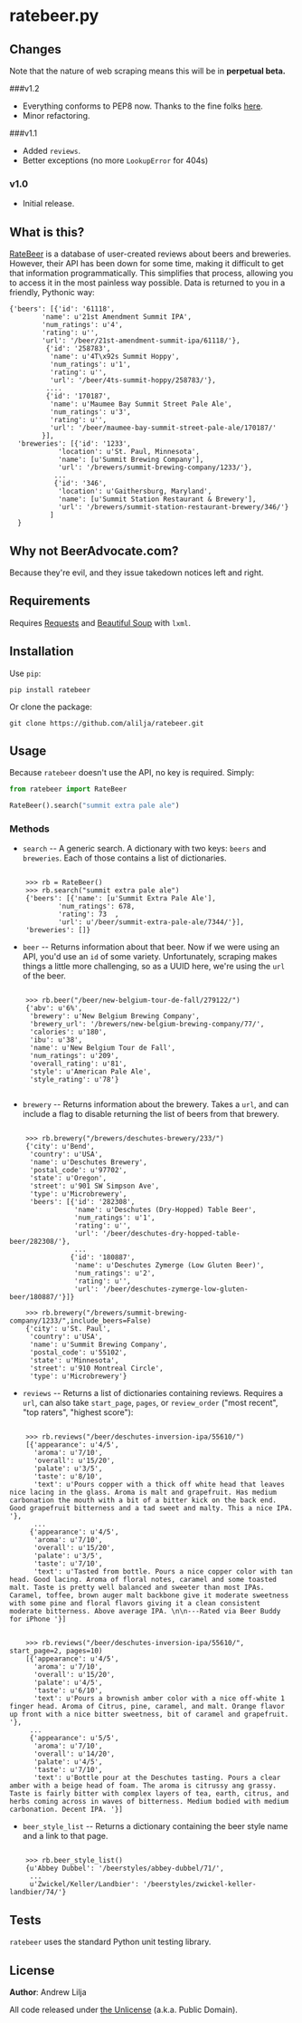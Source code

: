 ratebeer.py
===========

Changes
-------

Note that the nature of web scraping means this will be in **perpetual beta.**

###v1.2

* Everything conforms to PEP8 now. Thanks to the fine folks [here](http://codereview.stackexchange.com/questions/69909/ratebeer-com-scraper).
* Minor refactoring.

###v1.1

* Added ``reviews``.
* Better exceptions (no more ``LookupError`` for 404s)

### v1.0

* Initial release.


What is this?
-------------

[RateBeer](http://www.ratebeer.com/) is a database of user-created reviews about beers and breweries. However, their API has been down for some time, making it difficult to get that information programmatically. This simplifies that process, allowing you to access it in the most painless way possible. Data is returned to you in a friendly, Pythonic way:

    {'beers': [{'id': '61118',
            'name': u'21st Amendment Summit IPA',
            'num_ratings': u'4',
            'rating': u'',
            'url': '/beer/21st-amendment-summit-ipa/61118/'},
             {'id': '258783',
              'name': u'4T\x92s Summit Hoppy',
              'num_ratings': u'1',
              'rating': u'',
              'url': '/beer/4ts-summit-hoppy/258783/'},
             ....
             {'id': '170187',
              'name': u'Maumee Bay Summit Street Pale Ale',
              'num_ratings': u'3',
              'rating': u'',
              'url': '/beer/maumee-bay-summit-street-pale-ale/170187/'
            }],
      'breweries': [{'id': '1233',
                'location': u'St. Paul, Minnesota',
                'name': [u'Summit Brewing Company'],
                'url': '/brewers/summit-brewing-company/1233/'},
               ...
               {'id': '346',
                'location': u'Gaithersburg, Maryland',
                'name': [u'Summit Station Restaurant & Brewery'],
                'url': '/brewers/summit-station-restaurant-brewery/346/'}
              ]
      }


Why not BeerAdvocate.com?
-------------------------

Because they're evil, and they issue takedown notices left and right.


Requirements
------------

Requires [Requests](http://docs.python-requests.org/en/latest/) and [Beautiful Soup](http://www.crummy.com/software/BeautifulSoup/) with `lxml`.


Installation
------------
Use `pip`:

    pip install ratebeer

Or clone the package:

    git clone https://github.com/alilja/ratebeer.git


Usage
-----
Because `ratebeer` doesn't use the API, no key is required. Simply:

```python
from ratebeer import RateBeer

RateBeer().search("summit extra pale ale")
```
### Methods
* `search` -- A generic search. A dictionary with two keys: `beers` and `breweries`. Each of those contains a list of dictionaries.

<pre><code>
    >>> rb = RateBeer()
    >>> rb.search("summit extra pale ale")
    {'beers': [{'name': [u'Summit Extra Pale Ale'],
            'num_ratings': <td align="right">678</td>,
            'rating': <td align="right">73  </td>,
            'url': u'/beer/summit-extra-pale-ale/7344/'}],
    'breweries': []}
</code></pre>

* `beer` -- Returns information about that beer. Now if we were using an API, you'd use an `id` of some variety. Unfortunately, scraping makes things a little more challenging, so as a UUID here, we're using the `url` of the beer.

<pre><code>
    >>> rb.beer("/beer/new-belgium-tour-de-fall/279122/")
    {'abv': u'6%',
     'brewery': u'New Belgium Brewing Company',
     'brewery_url': '/brewers/new-belgium-brewing-company/77/',
     'calories': u'180',
     'ibu': u'38',
     'name': u'New Belgium Tour de Fall',
     'num_ratings': u'209',
     'overall_rating': u'81',
     'style': u'American Pale Ale',
     'style_rating': u'78'}
 </code></pre>

* `brewery` -- Returns information about the brewery. Takes a `url`, and can include a flag to disable returning the list of beers from that brewery.

<pre><code>
    >>> rb.brewery("/brewers/deschutes-brewery/233/")
    {'city': u'Bend',
     'country': u'USA',
     'name': u'Deschutes Brewery',
     'postal_code': u'97702',
     'state': u'Oregon',
     'street': u'901 SW Simpson Ave',
     'type': u'Microbrewery',
     'beers': [{'id': '282308',
                'name': u'Deschutes (Dry-Hopped) Table Beer',
                'num_ratings': u'1',
                'rating': u'',
                'url': '/beer/deschutes-dry-hopped-table-beer/282308/'},
                ...
               {'id': '180887',
                'name': u'Deschutes Zymerge (Low Gluten Beer)',
                'num_ratings': u'2',
                'rating': u'',
                'url': '/beer/deschutes-zymerge-low-gluten-beer/180887/'}]}

    >>> rb.brewery("/brewers/summit-brewing-company/1233/",include_beers=False)
    {'city': u'St. Paul',
     'country': u'USA',
     'name': u'Summit Brewing Company',
     'postal_code': u'55102',
     'state': u'Minnesota',
     'street': u'910 Montreal Circle',
     'type': u'Microbrewery'}
</code></pre>

* `reviews` -- Returns a list of dictionaries containing reviews. Requires a `url`, can also take `start_page`, `pages`, or `review_order` ("most recent", "top raters", "highest score"):

<pre><code>
    >>> rb.reviews("/beer/deschutes-inversion-ipa/55610/")
    [{'appearance': u'4/5',
      'aroma': u'7/10',
      'overall': u'15/20',
      'palate': u'3/5',
      'taste': u'8/10',
      'text': u'Pours copper with a thick off white head that leaves nice lacing in the glass. Aroma is malt and grapefruit. Has medium carbonation the mouth with a bit of a bitter kick on the back end. Good grapefruit bitterness and a tad sweet and malty. This a nice IPA. '},
      ...
     {'appearance': u'4/5',
      'aroma': u'7/10',
      'overall': u'15/20',
      'palate': u'3/5',
      'taste': u'7/10',
      'text': u'Tasted from bottle. Pours a nice copper color with tan head. Good lacing. Aroma of floral notes, caramel and some toasted malt. Taste is pretty well balanced and sweeter than most IPAs. Caramel, toffee, brown auger malt backbone give it moderate sweetness with some pine and floral flavors giving it a clean consistent moderate bitterness. Above average IPA. \n\n---Rated via Beer Buddy for iPhone '}]
</code></pre>

<pre><code>
    >>> rb.reviews("/beer/deschutes-inversion-ipa/55610/", start_page=2, pages=10)
    [{'appearance': u'4/5',
      'aroma': u'7/10',
      'overall': u'15/20',
      'palate': u'4/5',
      'taste': u'6/10',
      'text': u'Pours a brownish amber color with a nice off-white 1 finger head. Aroma of Citrus, pine, caramel, and malt. Orange flavor up front with a nice bitter sweetness, bit of caramel and grapefruit. '},
     ...
     {'appearance': u'5/5',
      'aroma': u'7/10',
      'overall': u'14/20',
      'palate': u'4/5',
      'taste': u'7/10',
      'text': u'Bottle pour at the Deschutes tasting. Pours a clear amber with a beige head of foam. The aroma is citrussy ang grassy. Taste is fairly bitter with complex layers of tea, earth, citrus, and herbs coming across in waves of bitterness. Medium bodied with medium carbonation. Decent IPA. '}]
</code></pre>

* `beer_style_list` -- Returns a dictionary containing the beer style name and a link to that page.

<pre><code>
    >>> rb.beer_style_list()
    {u'Abbey Dubbel': '/beerstyles/abbey-dubbel/71/',
     ...
     u'Zwickel/Keller/Landbier': '/beerstyles/zwickel-keller-landbier/74/'}
</code></pre>


Tests
-----
`ratebeer` uses the standard Python unit testing library.


License
-------

**Author**: Andrew Lilja

All code released under [the Unlicense](http://unlicense.org/) (a.k.a. Public
Domain).
